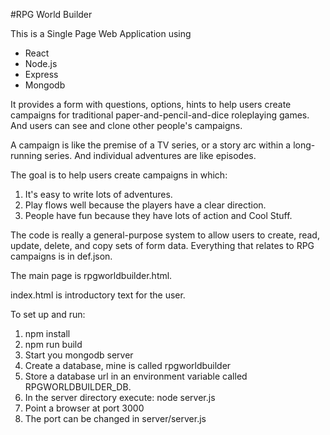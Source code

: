#RPG World Builder

This is a Single Page Web Application using 
* React
* Node.js
* Express
* Mongodb

It provides a form with questions, options, hints to help users create 
campaigns for traditional paper-and-pencil-and-dice roleplaying games. 
And users can see and clone other people's campaigns.

A campaign is like the premise of a TV series, or a story arc within a
long-running series. And individual adventures are like episodes.

The goal is to help users create campaigns in which:
   1. It's easy to write lots of adventures.
   2. Play flows well because the players have a clear direction.
   2. People have fun because they have lots of action and Cool Stuff.

The code is really a general-purpose system to allow users to create, read,
update, delete, and copy sets of form data. Everything that relates 
to RPG campaigns is in def.json.

The main page is rpgworldbuilder.html.

index.html is introductory text for the user.

To set up and run:
1. npm install
2. npm run build
3. Start you mongodb server
4. Create a database, mine is called rpgworldbuilder
5. Store a database url in an environment variable called RPGWORLDBUILDER_DB.
6. In the server directory execute: node server.js
7. Point a browser at port 3000
8. The port can be changed in server/server.js
